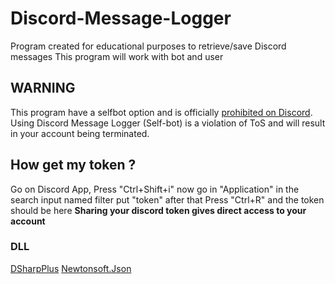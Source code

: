 # Discord-Message-Logger
Program created for educational purposes to retrieve/save Discord messages
This program will work with bot and user
## WARNING
This program have a selfbot option and is officially [prohibited on Discord](https://support.discord.com/hc/en-us/articles/115002192352-Automated-user-accounts-self-bots-). Using Discord Message Logger (Self-bot) is a violation of ToS and will result in your account being terminated.
## How get my token ?
Go on Discord App, Press "Ctrl+Shift+i" now go in "Application" in the search input named filter put "token" after that Press "Ctrl+R" and the token should be here
**Sharing your discord token gives direct access to your account**
### DLL
[DSharpPlus](https://github.com/DSharpPlus/DSharpPlus)
[Newtonsoft.Json](https://github.com/JamesNK/Newtonsoft.Json)
